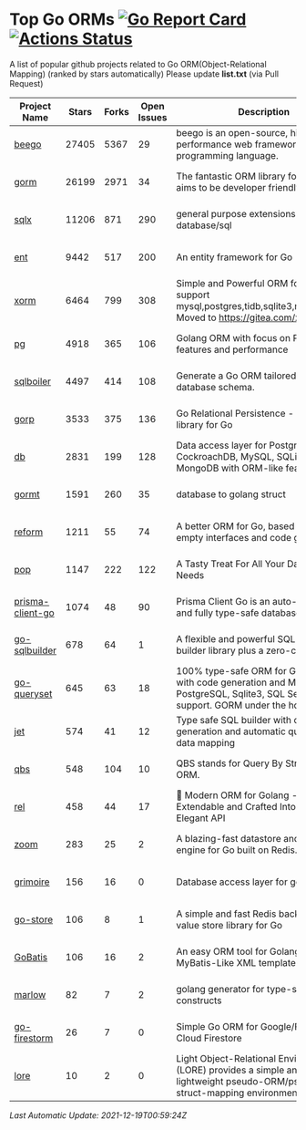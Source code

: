 # Top Go ORMs [![Go Report Card](https://goreportcard.com/badge/github.com/d-tsuji/awesome-go-orms)](https://goreportcard.com/report/github.com/d-tsuji/awesome-go-orms) [![Actions Status](https://github.com/d-tsuji/awesome-go-orms/workflows/CI/badge.svg)](https://github.com/d-tsuji/awesome-go-orms/actions)
A list of popular github projects related to Go ORM(Object-Relational Mapping) (ranked by stars automatically)
Please update **list.txt** (via Pull Request)

| Project Name | Stars | Forks | Open Issues | Description | Last Update |
| ------------ | ----- | ----- | ----------- | ----------- | ----------- |
| [beego](https://github.com/beego/beego) | 27405 | 5367 | 29 | beego is an open-source, high-performance web framework for the Go programming language. | 2021-12-18 17:40:40 |
| [gorm](https://github.com/go-gorm/gorm) | 26199 | 2971 | 34 | The fantastic ORM library for Golang, aims to be developer friendly | 2021-12-18 23:26:39 |
| [sqlx](https://github.com/jmoiron/sqlx) | 11206 | 871 | 290 | general purpose extensions to golang's database/sql | 2021-12-18 16:13:28 |
| [ent](https://github.com/ent/ent) | 9442 | 517 | 200 | An entity framework for Go | 2021-12-18 18:56:54 |
| [xorm](https://github.com/go-xorm/xorm) | 6464 | 799 | 308 | Simple and Powerful ORM for Go, support mysql,postgres,tidb,sqlite3,mssql,oracle, Moved to https://gitea.com/xorm/xorm | 2021-12-18 23:10:47 |
| [pg](https://github.com/go-pg/pg) | 4918 | 365 | 106 | Golang ORM with focus on PostgreSQL features and performance | 2021-12-18 17:44:19 |
| [sqlboiler](https://github.com/volatiletech/sqlboiler) | 4497 | 414 | 108 | Generate a Go ORM tailored to your database schema. | 2021-12-18 18:52:54 |
| [gorp](https://github.com/go-gorp/gorp) | 3533 | 375 | 136 | Go Relational Persistence - an ORM-ish library for Go | 2021-12-16 21:35:09 |
| [db](https://github.com/upper/db) | 2831 | 199 | 128 | Data access layer for PostgreSQL, CockroachDB, MySQL, SQLite and MongoDB with ORM-like features. | 2021-12-19 00:49:32 |
| [gormt](https://github.com/xxjwxc/gormt) | 1591 | 260 | 35 | database to golang struct | 2021-12-16 08:59:30 |
| [reform](https://github.com/go-reform/reform) | 1211 | 55 | 74 | A better ORM for Go, based on non-empty interfaces and code generation. | 2021-12-18 10:34:56 |
| [pop](https://github.com/gobuffalo/pop) | 1147 | 222 | 122 | A Tasty Treat For All Your Database Needs | 2021-12-18 23:36:54 |
| [prisma-client-go](https://github.com/prisma/prisma-client-go) | 1074 | 48 | 90 | Prisma Client Go is an auto-generated and fully type-safe database client | 2021-12-17 06:53:14 |
| [go-sqlbuilder](https://github.com/huandu/go-sqlbuilder) | 678 | 64 | 1 | A flexible and powerful SQL string builder library plus a zero-config ORM. | 2021-12-18 19:36:46 |
| [go-queryset](https://github.com/jirfag/go-queryset) | 645 | 63 | 18 | 100% type-safe ORM for Go (Golang) with code generation and MySQL, PostgreSQL, Sqlite3, SQL Server support. GORM under the hood. | 2021-12-15 14:32:47 |
| [jet](https://github.com/go-jet/jet) | 574 | 41 | 12 | Type safe SQL builder with code generation and automatic query result data mapping | 2021-12-16 00:28:48 |
| [qbs](https://github.com/coocood/qbs) | 548 | 104 | 10 | QBS stands for Query By Struct. A Go ORM. | 2021-09-18 08:26:02 |
| [rel](https://github.com/go-rel/rel) | 458 | 44 | 17 | :gem: Modern ORM for Golang - Testable, Extendable and Crafted Into a Clean and Elegant API | 2021-12-17 05:54:21 |
| [zoom](https://github.com/albrow/zoom) | 283 | 25 | 2 | A blazing-fast datastore and querying engine for Go built on Redis. | 2021-12-05 23:22:17 |
| [grimoire](https://github.com/Fs02/grimoire) | 156 | 16 | 0 | Database access layer for golang | 2021-11-30 19:23:23 |
| [go-store](https://github.com/gosuri/go-store) | 106 | 8 | 1 | A simple and fast Redis backed key-value store library for Go | 2021-12-13 20:34:50 |
| [GoBatis](https://github.com/runner-mei/GoBatis) | 106 | 16 | 2 | An easy ORM tool for Golang, support MyBatis-Like XML template SQL | 2021-12-18 08:36:19 |
| [marlow](https://github.com/dadleyy/marlow) | 82 | 7 | 2 | golang generator for type-safe sql api constructs | 2021-09-29 00:13:39 |
| [go-firestorm](https://github.com/jschoedt/go-firestorm) | 26 | 7 | 0 | Simple Go ORM for Google/Firebase Cloud Firestore | 2021-12-13 23:52:09 |
| [lore](https://github.com/abrahambotros/lore) | 10 | 2 | 0 | Light Object-Relational Environment (LORE) provides a simple and lightweight pseudo-ORM/pseudo-struct-mapping environment for Go | 2021-10-12 08:51:16 |

*Last Automatic Update: 2021-12-19T00:59:24Z*